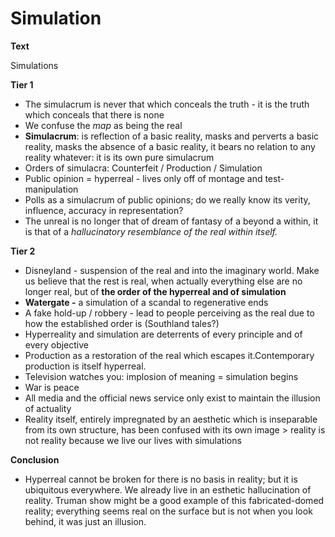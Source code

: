 # Simulation

**Text**

Simulations

**Tier 1**

* The simulacrum is never that which conceals the truth - it is the truth which conceals that there is none
* We confuse the _map_ as being the real
* **Simulacrum**: is reflection of a basic reality, masks and perverts a basic reality, masks the absence of a basic reality, it bears no relation to any reality whatever: it is its own pure simulacrum
* Orders of simulacra: Counterfeit / Production / Simulation
* Public opinion = hyperreal - lives only off of montage and test-manipulation
* Polls as a simulacrum of public opinions; do we really know its verity, influence, accuracy in representation?
* The unreal is no longer that of dream of fantasy of a beyond a within, it is that of a _hallucinatory resemblance of the real within itself._

**Tier 2**

* Disneyland - suspension of the real and into the imaginary world. Make us believe that the rest is real, when actually everything else are no longer real, but of **the order of the hyperreal and of simulation**
* **Watergate -** a simulation of a scandal to regenerative ends
* A fake hold-up / robbery - lead to people perceiving as the real due to how the established order is (Southland tales?)
* Hyperreality and simulation are deterrents of every principle and of every objective
* Production as a restoration of the real which escapes it.Contemporary production is itself hyperreal.
* Television watches you: implosion of meaning = simulation begins
* War is peace
* All media and the official news service only exist to maintain the illusion of actuality
* Reality itself, entirely impregnated by an aesthetic which is inseparable from its own structure, has been confused with its own image > reality is not reality because we live our lives with simulations

**Conclusion**

* Hyperreal cannot be broken for there is no basis in reality; but it is ubiquitous everywhere. We already live in an esthetic hallucination of reality. Truman show might be a good example of this fabricated-domed reality; everything seems real on the surface but is not when you look behind, it was just an illusion.
